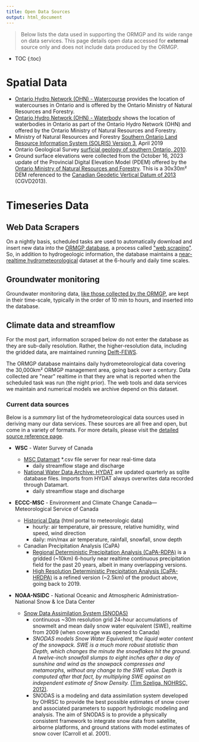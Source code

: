 ```yaml
---
title: Open Data Sources
output: html_document
---
```


> Below lists the data used in supporting the ORMGP and its wide range on data services. This page details open data accessed for **external** source only and does not include data produced by the ORMGP.

* TOC
{:toc}

# Spatial Data

* [Ontario Hydro Network (OHN) - Watercourse](https://geohub.lio.gov.on.ca/datasets/mnrf::ontario-hydro-network-ohn-watercourse/about) provides the location of watercourses in Ontario and is offered by the Ontario Ministry of Natural Resources and Forestry.
* [Ontario Hydro Network (OHN) - Waterbody](https://geohub.lio.gov.on.ca/datasets/mnrf::ontario-hydro-network-ohn-waterbody/about) shows the location of waterbodies in Ontario as part of the Ontario Hydro Network (OHN) and offered by the Ontario Ministry of Natural Resources and Forestry.
* Ministry of Natural Resources and Forestry [Southern Ontario Land Resource Information System (SOLRIS) Version 3](https://geohub.lio.gov.on.ca/documents/lio::southern-ontario-land-resource-information-system-solris-3-0/about), April 2019
* Ontario Geological Survey [surficial geology of southern Ontario, 2010](https://data.ontario.ca/dataset/surficial-geology-of-southern-ontario).
* Ground surface elevations were collected from the October 16, 2023 update of the Provincial Digital Elevation Model (PDEM) offered by the [Ontario Ministry of Natural Resources and Forestry](https://geohub.lio.gov.on.ca/maps/mnrf::provincial-digital-elevation-model-pdem/about). This is a 30x30m² DEM referenced to the [Canadian Geodetic Vertical Datum of 2013](https://cdnsciencepub.com/doi/10.5623/cig2016-101) (CGVD2013).  


# Timeseries Data

## Web Data Scrapers

On a nightly basis, scheduled tasks are used to automatically download and insert new data into the [ORMGP database](https://owrc.github.io/database-manual/Contents/TOC.html), a process called ["web scraping"](/interpolants/sources/webscraping.html). So, in addition to hydrogeologic information, the database maintains a [near-realtime hydrometeorological](/interpolants/sources/climate-data-service.html) dataset at the 6-hourly and daily time scales. 


## Groundwater monitoring

Groundwater monitoring data, [like those collected by the ORMGP](/monitoring/), are kept in their time-scale, typically in the order of 10 min to hours, and inserted into the database.


## Climate data and streamflow
For the most part, information scraped below do not enter the database as they are sub-daily resolution. Rather, the higher-resolution data, including the gridded data, are maintained running [Delft-FEWS](/interpolants/fews/).

The ORMGP database maintains daily hydrometeorological data covering the 30,000km² ORMGP management area, going back over a century. Data collected are "near" realtime in that they are what is reported when the scheduled task was run (the night prior). The web tools and data services we maintain and numerical models we archive depend on this dataset.



### Current data sources

Below is a *summary* list of the hydrometeorological data sources used in deriving many our data services. These sources are all free and open, but come in a variety of formats. For more details, please visit the [detailed source reference page](/interpolants/sources/reference.html).


* **WSC** - Water Survey of Canada 
  - [MSC Datamart](https://eccc-msc.github.io/open-data/msc-datamart/readme_en/) *.csv file server for near real-time data
    - daily streamflow stage and discharge
  - [National Water Data Archive: HYDAT](https://www.canada.ca/en/environment-climate-change/services/water-overview/quantity/monitoring/survey/data-products-services/national-archive-hydat.html) are updated quarterly as sqlite database files. Imports from HYDAT always overwrites data recorded through Datamart.
    - daily streamflow stage and discharge

* **ECCC-MSC** - Environment and Climate Change Canada—Meteorological Service of Canada
    - [Historical Data](https://climate.weather.gc.ca/historical_data/search_historic_data_e.html) (html portal to meteorologic data)
        - hourly: air temperature, air pressure, relative humidity, wind speed, wind direction
        - daily: min/max air temperature, rainfall, snowfall, snow depth
    - Canadian Precipitation Analysis (CaPA)
        - [Regional Deterministic Precipitation Analysis (CaPA-RDPA)](https://eccc-msc.github.io/open-data/msc-data/nwp_rdpa/readme_rdpa_en/) is a gridded (~10km) 6-hourly near realtime continuous precipitation field for the past 20 years, albeit in many overlapping versions.
        - [High Resolution Deterministic Precipitation Analysis (CaPA-HRDPA)](https://eccc-msc.github.io/open-data/msc-data/nwp_hrdpa/readme_hrdpa_en/) is a refined version (~2.5km) of the product above, going back to 2019.

* **NOAA-NSIDC** - National Oceanic and Atmospheric Administration-National Snow & Ice Data Center
    * [Snow Data Assimilation System (SNODAS)](https://nsidc.org/data/g02158)
        - continuous ~30m resolution grid 24-hour accumulations of snowmelt and mean daily snow water equivalent (SWE), realtime from 2009 (when coverage was opened to Canada)
        - *SNODAS models Snow Water Equivalent, the liquid water content of the snowpack. SWE is a much more robust statistic than Depth, which changes the minute the snowflakes hit the ground. A twelve-inch snowfall slumps to eight inches after a day of sunshine and wind as the snowpack compresses and metamorphs, without any change to the SWE value. Depth is computed after that fact, by multiplying SWE against an independent estimate of Snow Density.* [(Tim Szeliga, NOHRSC, 2012)](https://gis.stackexchange.com/questions/34871/extracting-data-from-snodas-file-using-qgis).  
        - SNODAS is a modeling and data assimilation system developed by OHRSC to provide the best possible estimates of snow cover and associated parameters to support hydrologic modeling and analysis. The aim of SNODAS is to provide a physically consistent framework to integrate snow data from satellite, airborne platforms, and ground stations with model estimates of snow cover (Carroll et al. 2001).
